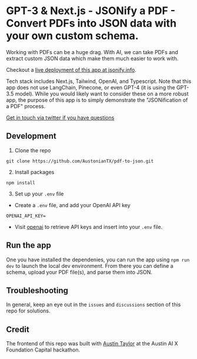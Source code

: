 # GPT-3 & Next.js - JSONify a PDF - Convert PDFs into JSON data with your own custom schema.

Working with PDFs can be a huge drag. With AI, we can take PDFs and extract custom JSON data which make them much easier to work with.

Checkout a [live deployment of this app at jsonify.info](https://www.jsonify.info/).

Tech stack includes Next.js, Tailwind, OpenAI, and Typescript. Note that this app does not use LangChain, Pinecone, or even GPT-4 (it is using the GPT-3.5 model). While you would likely want to consider these on a more robust app, the purpose of this app is to simply demonstrate the "JSONification of a PDF" process.

[Get in touch via twitter if you have questions](https://twitter.com/AustonianTX)

## Development

1. Clone the repo

```
git clone https://github.com/AustonianTX/pdf-to-json.git
```

2. Install packages

```
npm install
```

3. Set up your `.env` file

- Create a `.env` file, and add your OpenAI API key

```
OPENAI_API_KEY=
```

- Visit [openai](https://help.openai.com/en/articles/4936850-where-do-i-find-my-secret-api-key) to retrieve API keys and insert into your `.env` file.

## Run the app

One you have installed the dependenies, you can run the app using `npm run dev` to launch the local dev environment. From there you can define a schema, upload your PDF file(s), and parse them into JSON.

## Troubleshooting

In general, keep an eye out in the `issues` and `discussions` section of this repo for solutions.

## Credit

The frontend of this repo was built with [Austin Taylor](https://github.com/austin-triiistudio) at the Austin AI X Foundation Capital hackathon.

